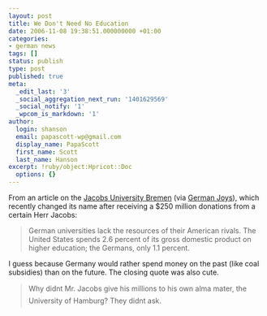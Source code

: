 ```yaml
---
layout: post
title: We Don't Need No Education
date: 2006-11-08 19:38:51.000000000 +01:00
categories:
- german news
tags: []
status: publish
type: post
published: true
meta:
  _edit_last: '3'
  _social_aggregation_next_run: '1401629569'
  _social_notify: '1'
  _wpcom_is_markdown: '1'
author:
  login: shanson
  email: papascott-wp@gmail.com
  display_name: PapaScott
  first_name: Scott
  last_name: Hanson
excerpt: !ruby/object:Hpricot::Doc
  options: {}
---
```

<p>From an article on the <a href="http://www.nytimes.com/2006/11/08/education/08germany.html">Jacobs University Bremen</a> (via <a href="http://andrewhammel.typepad.com/german_joys/2006/11/private_donatio.html">German Joys</a>), which recently changed its name after receiving a $250 million donations from a certain Herr Jacobs:</p>
<blockquote><p>
  German universities lack the resources of their American rivals. The United States spends 2.6 percent of its gross domestic product on higher education; the Germans, only 1.1 percent.
</p></blockquote>
<p>I guess because Germany would rather spend money on the past (like coal subsidies) than on the future. The closing quote was also cute.</p>
<blockquote><p>
  Why didnt Mr. Jacobs give his millions to his own alma mater, the University of Hamburg? They didnt ask.
</p></blockquote>

